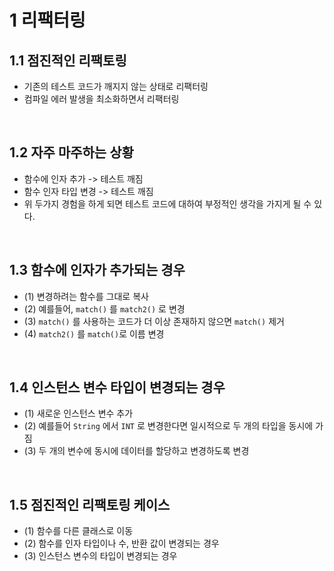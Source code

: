 # 1 리팩터링
## 1.1 점진적인 리팩토링
- 기존의 테스트 코드가 깨지지 않는 상태로 리팩터링
- 컴파일 에러 발생을 최소화하면서 리팩터링

<br>

## 1.2 자주 마주하는 상황
- 함수에 인자 추가 -> 테스트 깨짐
- 함수 인자 타입 변경 -> 테스트 깨짐
- 위 두가지 경험을 하게 되면 테스트 코드에 대하여 부정적인 생각을 가지게 될 수 있다.

<br>

## 1.3 함수에 인자가 추가되는 경우
- (1) 변경하려는 함수를 그대로 복사
- (2) 예를들어, `match()` 를 `match2()` 로 변경
- (3) `match()` 를 사용하는 코드가 더 이상 존재하지 않으면 `match()` 제거
- (4) `match2()` 를 `match()`로 이름 변경

<br>

## 1.4 인스턴스 변수 타입이 변경되는 경우
- (1) 새로운 인스턴스 변수 추가
- (2) 예를들어 `String` 에서 `INT` 로 변경한다면 일시적으로 두 개의 타입을 동시에 가짐
- (3) 두 개의 변수에 동시에 데이터를 할당하고 변경하도록 변경

<br>

## 1.5 점진적인 리팩토링 케이스
- (1) 함수를 다른 클래스로 이동
- (2) 함수를 인자 타입이나 수, 반환 값이 변경되는 경우
- (3) 인스턴스 변수의 타입이 변경되는 경우
